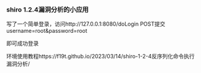 ### shiro 1.2.4漏洞分析的小应用

写了一个简单登录，访问http://127.0.0.1:8080/doLogin
POST提交 username=root&password=root 

即可成功登录

环境使用教程https://f19t.github.io/2023/03/14/shiro-1-2-4反序列化命令执行漏洞分析/
